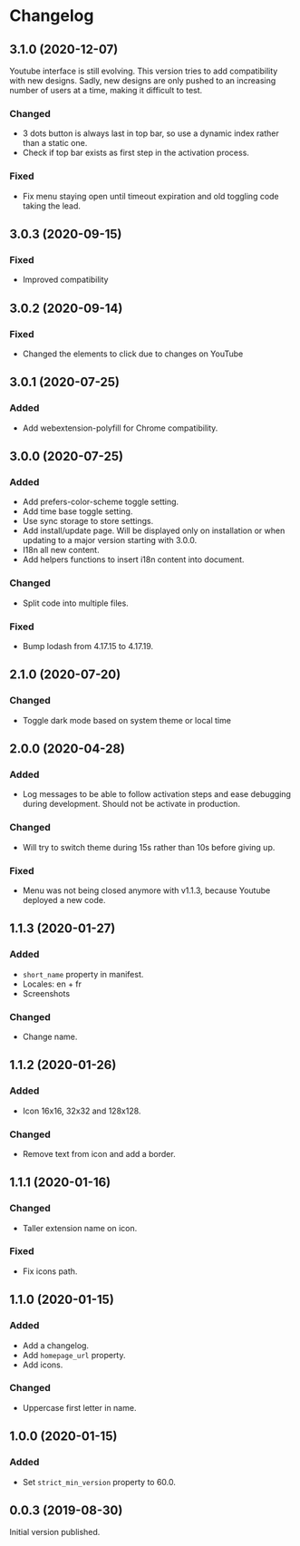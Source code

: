 # Changelog

## 3.1.0 (2020-12-07)

Youtube interface is still evolving.
This version tries to add compatibility with new designs.
Sadly, new designs are only pushed to an increasing number of users at a time, making it difficult to test.

### Changed
- 3 dots button is always last in top bar, so use a dynamic index rather than a static one.
- Check if top bar exists as first step in the activation process.

### Fixed
- Fix menu staying open until timeout expiration and old toggling code taking the lead.

## 3.0.3 (2020-09-15)

### Fixed
- Improved compatibility

## 3.0.2 (2020-09-14)

### Fixed
- Changed the elements to click due to changes on YouTube

## 3.0.1 (2020-07-25)

### Added
- Add webextension-polyfill for Chrome compatibility.

## 3.0.0 (2020-07-25)

### Added
- Add prefers-color-scheme toggle setting.
- Add time base toggle setting.
- Use sync storage to store settings.
- Add install/update page. Will be displayed only on installation or when updating to a major version starting with 3.0.0.
- I18n all new content.
- Add helpers functions to insert i18n content into document.

### Changed
- Split code into multiple files.

### Fixed
- Bump lodash from 4.17.15 to 4.17.19.

## 2.1.0 (2020-07-20)

### Changed
- Toggle dark mode based on system theme or local time

## 2.0.0 (2020-04-28)

### Added
- Log messages to be able to follow activation steps and ease debugging during development.
  Should not be activate in production.

### Changed
- Will try to switch theme during 15s rather than 10s before giving up.

### Fixed
- Menu was not being closed anymore with v1.1.3, because Youtube deployed a new code.

## 1.1.3 (2020-01-27)
### Added
- ``short_name`` property in manifest.
- Locales: en + fr
- Screenshots

### Changed
- Change name.

## 1.1.2 (2020-01-26)
### Added
- Icon 16x16, 32x32 and 128x128.

### Changed
- Remove text from icon and add a border.

## 1.1.1 (2020-01-16)
### Changed
- Taller extension name on icon.

### Fixed
- Fix icons path.

## 1.1.0 (2020-01-15)
### Added
- Add a changelog.
- Add ``homepage_url`` property.
- Add icons.

### Changed
- Uppercase first letter in name.

## 1.0.0 (2020-01-15)
### Added
- Set ``strict_min_version`` property to 60.0.

## 0.0.3 (2019-08-30)
Initial version published.
